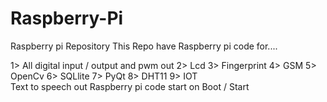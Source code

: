 # Raspberry-Pi
Raspberry pi Repository
This Repo have Raspberry pi code for....

1> All digital input / output and pwm out
2> Lcd 
3> Fingerprint
4> GSM
5> OpenCv
6> SQLlite
7> PyQt
8> DHT11
9> IOT  
Text to speech out
Raspberry pi code start on Boot / Start


